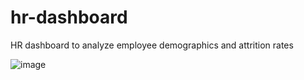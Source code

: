 # hr-dashboard
HR dashboard to analyze employee demographics and attrition rates

![image](https://user-images.githubusercontent.com/59523096/222327032-4b1b052c-bf8b-4d95-b905-d1133118c403.png)
